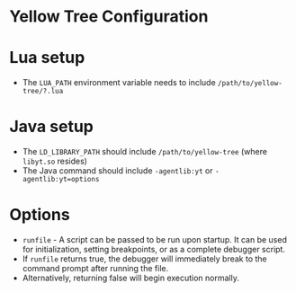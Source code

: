 Yellow Tree Configuration
=========================

# Lua setup
* The `LUA_PATH` environment variable needs to include `/path/to/yellow-tree/?.lua`

# Java setup
* The `LD_LIBRARY_PATH` should include `/path/to/yellow-tree` (where `libyt.so` resides)
* The Java command should include `-agentlib:yt` or `-agentlib:yt=options`

# Options
* `runfile` - A script can be passed to be run upon startup. It can be used for initialization, setting breakpoints, or as a complete debugger script.
 * If `runfile` returns true, the debugger will immediately break to the command prompt after running the file.
 * Alternatively, returning false will begin execution normally.
